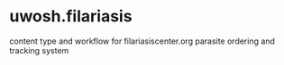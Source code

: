 uwosh.filariasis
================

content type and workflow for filariasiscenter.org parasite ordering and tracking system
